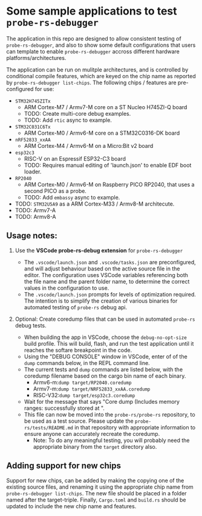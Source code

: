 # Some sample applications to test `probe-rs-debugger`

The application in this repo are designed to allow consistent testing of `probe-rs-debugger`, and also to show some default configurations that users can template to enable `probe-rs-debugger` accross different hardware platforms/architectures.

The application can be run on mulitple architectures, and is controlled by conditional compile features, which are keyed on the chip name as reported by `probe-rs-debugger list-chips`. The following chips / features are pre-configured for use:

- `STM32H745ZITx`
  - ARM Cortex-M7 / Armv7-M core on a ST Nucleo H745ZI-Q board
  - TODO: Create multi-core debug examples.
  - TODO: Add `rtic` async to example.
- `STM32C031C6Tx`
  - ARM Cortex-M0 / Armv6-M core on a STM32C0316-DK board
- `nRF52833_xxAA`
  - ARM Cortex-M4 / Armv6-M on a Micro:Bit v2 board
- `esp32c3`
  - RISC-V on an Espressif ESP32-C3 board
  - TODO: Requires manual editing of 'launch.json' to enable EDF boot loader.
- `RP2040`
  - ARM Cortex-M0 / Armv6-M on Raspberry PICO RP2040, that uses a second PICO as a probe.
  - TODO: Add `embassy` async to example.
- TODO: `STM32U5A9` as a ARM Cortex-M33 / Armv8-M architecute.
- TODO: Armv7-A
- TODO: Armv8-A

## Usage notes:

1. Use the **VSCode probe-rs-debug extension** for `probe-rs-debugger`

    - The `.vscode/launch.json` and `.vscode/tasks.json` are preconfigured, and will adjust behaviour based on the active source file in the editor. The configuration uses VSCode variables referencing both the file name and the parent folder name, to determine the correct values in the configuration to use.
    - The `.vscode/launch.json` prompts for levels of optimization required. The intention is to simplify the creation of various binaries for automated testing of `probe-rs` debug api.

2. Optional: Create coredump files that can be used in automated `probe-rs` debug tests.

    - When building the app in VSCode, choose the `debug-no-opt-size` build profile. This will build, flash, and run the test application until it reaches the softare breakpoint in the code.
    - Using the "DEBUG CONSOLE" window in VSCode, enter of of the `dump` commands below, in the REPL command line.
    - The current tests and `dump` commands are listed below, with the coredump filename based on the cargo bin name of each binary.
      - Armv6-m:`dump target/RP2040.coredump`
      - Armv7-m:`dump target/NRF52833_xxAA.coredump`
      - RISC-V32:`dump target/esp32c3.coredump`
    - Wait for the message that says "Core dump (Includes memory ranges: <snip> successfully stored at <snip>".
    - This file can now be moved into the `probe-rs/probe-rs` repository, to be used as a test source. Please update the `probe-rs/tests/README.md` in that repository with appropriate information to ensure anyone can accurately recreate the coredump.
      - Note: To do any meaningful testing, you will probably need the appropriate binary from the `target` directory also.
  
## Adding support for new chips

Support for new chips, can be added by making the copying one of the existing source files, and renaming it using the appropriate chip name from `probe-rs-debugger list-chips`. The new file should be placed in a folder named after the target-triple. Finally, `Cargo.toml` and `build.rs` should be updated to include the new chip name and features.
